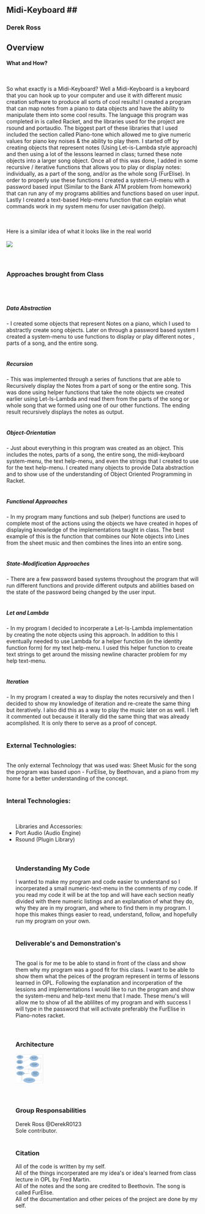 ## Midi-Keyboard ##<br>
<h3>Derek Ross</h3>

## Overview ##
<h4>What and How?</h4><br>

So what exactly is a Midi-Keyboard? Well a Midi-Keyboard is a keyboard that you can hook up to your computer
and use it with different music creation software to produce all sorts of cool results! I created a program that can map notes from a piano to data objects and have the ability to manipulate them into some cool results. The language this program was completed in is called Racket, and the libraries used for the project are rsound and portaudio. The biggest part of these libraries that I used included the section called Piano-tone which allowed me to give numeric values for piano key noises & the ability to play them. I started off by creating objects that represent notes (Using Let-is-Lambda style approach) and then using a lot of the lessons learned in class; turned these note objects into a larger song object. Once all of this was done, I added in some  recursive / iterative functions that allows you to play or display notes: individually, as a part of the song, and/or as the whole song (FurElise). In order to properly use these functions I created a system-UI-menu with a password based input (Similar to the Bank ATM problem from homework) that can run any of my programs abilities and functions based on user input. Lastly I created a text-based Help-menu function that can explain what commands work in my system menu for user navigation (help).<br>
<br><br>

<!--- Google Image --->
Here is a similar idea of what it looks like in the real world<br>
<br>
<img src="https://i.ytimg.com/vi/-dhS0qbpMqM/maxresdefault.jpg" width="15%"></img> <br>
<br>
<br>
<!--- End of Image --->

<h3>Approaches brought from Class</h3><br>
<br>
<h5>Data Abstraction</h5> - I created some objects that represent Notes on a piano, which I used to abstractly create song objects. Later on through a password based system I created a system-menu to use functions to display or play different notes , parts of a song, and the entire song.<br>
<br>
<h5>Recursion</h5> -  This was implemented through a series of functions that are able to Recursively display the Notes from a part of song or the entire song. This was done using helper functions that take the note objects we created earlier using Let-Is-Lambda and read them from the parts of the song or whole song that we formed using one of our other functions. The ending result recursively displays the notes as output.<br>
<br>
<h5>Object-Orientation</h5> - Just about everything in this program was created as an object. This includes the notes, parts of a song, the entire song, the midi-keyboard system-menu, the text help-menu, and even the strings that I created to use for the text help-menu. I created many objects to provide Data abstraction and to show use of the understanding of Object Oriented Programming in Racket.<br>
<br>
<h5>Functional Approaches</h5> - In my program many functions and sub (helper) functions are used to complete most of the actions using the objects we have created in hopes of displaying knowledge of the implementations taught in class. The best example of this is the function that combines our Note objects into Lines from the sheet music and then combines the lines into an entire song.<br>
<br>
<h5>State-Modification Approaches</h5> - There are a few password based systems throughout the program that will run different functions and provide different outputs and abilities based on the state of the password being changed by the user input.<br>
<br>
<h5>Let and Lambda</h5> - In my program I decided to incorperate a Let-Is-Lambda implementation by creating the note objects using this approach. In addition to this I eventually needed to use Lambda for a helper function (in the identity function form) for my text help-menu. I used this helper function to create text strings to get around the missing newline character problem for my help text-menu.<br>
<br>
<h5>Iteration</h5> - In my program I created a way to display the notes recursively and then I decided to show my knowledge of iteration and re-create the same thing but iteratively. I also did this as a way to play the music later on as well. I left it commented out because it literally did the same thing that was already acomplished. It is only there to serve as a proof of concept.<br>
<br>

<h3>External Technologies:</h3><br>
The only external Technology that was used was: Sheet Music for the song the program was based upon - FurElise, by Beethovan, and a piano from my home for a better understanding of the concept.<br>
<br>

<h3>Interal Technologies:</h3><br>
<ul>Libraries and Accessories:
<li>Port Audio (Audio Engine)</li>
  <li>Rsound (Plugin Library)</li>
  <br>
  <br>
  <h3>Understanding My Code</h3>
I wanted to make my program and code easier to understand so I incorperated a small numeric-text-menu in the comments of my code.
If you read my code it will be at the top and will have each section neatly divided with there numeric listings and an explanation of what they do, why they are in my program, and where to find them in my program. I hope this makes things easier to read, understand, follow, and hopefully run my program on your own.<br>
<br>

<h3>Deliverable's and Demonstration's</h3><br>
The goal is for me to be able to stand in front of the class and show them why my program was a good fit for this class. I want to be able to show them what the peices of the program represent in terms of lessons learned in OPL. Following the explanation and incorperation of the lessions and implementations I would like to run the program and show the system-menu and help-text menu that I made. These menu's will allow me to show of all the ablilites of my program and with success I will type in the password that will activate preferably the FurElise in Piano-notes racket.<br>
<br>

<br>
<h3>Architecture</h3>
<img src="https://github.com/DerekR0123/Midi-Keyboard/blob/master/MidiArchitecture.png" width="15%"></img> <br>
<br>
<br>
<h3>Group Responsabilities</h3>
Derek Ross @DerekR0123 <br>
Sole contributor.<br>
<br>
<h3>Citation</h3>
All of the code is written by my self.<br>
All of the things incorperated are my idea's or idea's learned from class lecture in OPL by Fred Martin.<br>
All of the notes and the song are credited to Beethovin. The song is called FurElise.<br>
All of the documentation and other peices of the project are done by my self. <br>
